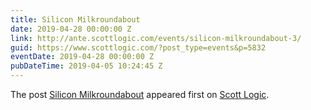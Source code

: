 ```yaml
---
title: Silicon Milkroundabout
date: 2019-04-28 00:00:00 Z
link: http://ante.scottlogic.com/events/silicon-milkroundabout-3/
guid: https://www.scottlogic.com/?post_type=events&p=5832
eventDate: 2019-04-28 00:00:00 Z
pubDateTime: 2019-04-05 10:24:45 Z
---
```


<p>The post <a rel="nofollow" href="http://ante.scottlogic.com/events/silicon-milkroundabout-3/">Silicon Milkroundabout</a> appeared first on <a rel="nofollow" href="http://ante.scottlogic.com">Scott Logic</a>.</p>